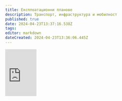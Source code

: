 ```yaml
---
title: Експлоатационни планове
description: Транспорт, инфраструктура и мобилност
published: true
date: 2024-04-23T13:37:16.538Z
tags: 
editor: markdown
dateCreated: 2024-04-23T13:36:06.445Z
---
```


<iframe src="https://sofia.walnutphp.com/explans" title="Разписания" width="100px" scrolling="no" frameBorder="0">
</iframe>



